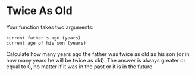 # Twice As Old

Your function takes two arguments:

    current father's age (years)
    current age of his son (years)

Сalculate how many years ago the father was twice as old as his son (or in how many years he will be twice as old). The answer is always greater or equal to 0, no matter if it was in the past or it is in the future.
